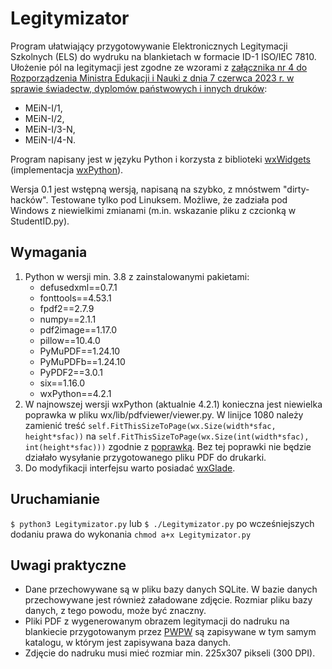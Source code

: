 # Legitymizator
Program ułatwiający przygotowywanie Elektronicznych Legitymacji Szkolnych (ELS) do wydruku na blankietach w formacie ID-1 ISO/IEC 7810. Ułożenie pól na legitymacji jest zgodne ze wzorami z [załącznika nr 4 do Rozporządzenia Ministra Edukacji i Nauki z dnia 7 czerwca 2023 r. w sprawie świadectw, dyplomów państwowych i innych druków](https://www.dziennikustaw.gov.pl/DU/2023/1120):
- MEiN-I/1,
- MEiN-I/2,
- MEiN-I/3-N,
- MEiN-I/4-N.

Program napisany jest w języku Python i korzysta z biblioteki [wxWidgets](https://wxwidgets.org/) (implementacja [wxPython](https://wxpython.org/)).

Wersja 0.1 jest wstępną wersją, napisaną na szybko, z mnóstwem "dirty-hacków". Testowane tylko pod Linuksem. Możliwe, że zadziała pod Windows z niewielkimi zmianami (m.in. wskazanie pliku z czcionką w StudentID.py). 

## Wymagania
1. Python w wersji min. 3.8 z zainstalowanymi pakietami:
	- defusedxml==0.7.1
    - fonttools==4.53.1
    - fpdf2==2.7.9
    - numpy==2.1.1
    - pdf2image==1.17.0
    - pillow==10.4.0
    - PyMuPDF==1.24.10
    - PyMuPDFb==1.24.10
    - PyPDF2==3.0.1
    - six==1.16.0
    - wxPython==4.2.1 
2.  W najnowszej wersji wxPython (aktualnie 4.2.1) konieczna jest niewielka poprawka w pliku wx/lib/pdfviewer/viewer.py. W linijce 1080 należy zamienić treść `self.FitThisSizeToPage(wx.Size(width*sfac, height*sfac))` na `self.FitThisSizeToPage(wx.Size(int(width*sfac), int(height*sfac)))` zgodnie z [poprawką](https://github.com/wxWidgets/Phoenix/commit/0cf08c27fd6f9152c86879da042d8ca7e3af4f1d). Bez tej poprawki nie będzie działało wysyłanie przygotowanego pliku PDF do drukarki.
3.  Do modyfikacji interfejsu warto posiadać [wxGlade](https://github.com/wxGlade/wxGlade).

## Uruchamianie
`$ python3 Legitymizator.py`
lub
`$ ./Legitymizator.py` po wcześniejszych dodaniu prawa do wykonania `chmod a+x Legitymizator.py`

## Uwagi praktyczne
- Dane przechowywane są w pliku bazy danych SQLite. W bazie danych przechowywane jest również załadowane zdjęcie. Rozmiar pliku bazy danych, z tego powodu, może być znaczny.
- Pliki PDF z wygenerowanym obrazem legitymacji do nadruku na blankiecie przygotowanym przez [PWPW](https://www.pwpw.pl/Produkty/Karty/Karty_komercyjne.html) są zapisywane w tym samym katalogu, w którym jest zapisywana baza danych.
- Zdjęcie do nadruku musi mieć rozmiar min. 225x307 pikseli (300 DPI).

